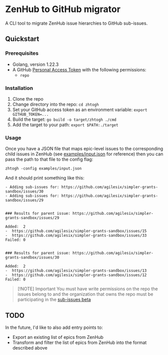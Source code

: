# ZenHub to GitHub migrator

A CLI tool to migrate ZenHub issue hierarchies to GitHub sub-issues.

## Quickstart

### Prerequisites

- Golang, version 1.22.3
- A GitHub [Personal Access Token](https://docs.github.com/en/authentication/keeping-your-account-and-data-secure/managing-your-personal-access-tokens) with the following permissions:
  - `repo`

### Installation

1. Clone the repo
2. Change directory into the repo: `cd zhtogh`
3. Set your GitHub access token as an environment variable: `export GITHUB_TOKEN=...`
4. Build the target: `go build -o target/zhtogh ./cmd`
5. Add the target to your path: `export $PATH:./target`

### Usage

Once you have a JSON file that maps epic-level issues to the corresponding child issues in ZenHub (see [examples/input.json](examples/input.json) for reference) then you can pass the path to that file to the config flag:

```
zhtogh -config examples/input.json
```

And it should print something like this:

```
- Adding sub-issues for: https://github.com/agilesix/simpler-grants-sandbox/issues/30
- Adding sub-issues for: https://github.com/agilesix/simpler-grants-sandbox/issues/29


### Results for parent issue: https://github.com/agilesix/simpler-grants-sandbox/issues/29

Added:	2
-  https://github.com/agilesix/simpler-grants-sandbox/issues/15
-  https://github.com/agilesix/simpler-grants-sandbox/issues/33
Failed:	0


### Results for parent issue: https://github.com/agilesix/simpler-grants-sandbox/issues/30

Added:	2
-  https://github.com/agilesix/simpler-grants-sandbox/issues/13
-  https://github.com/agilesix/simpler-grants-sandbox/issues/12
Failed:	0
```

> [!NOTE] Important
> You must have write permissions on the repo the issues belong to 
> and the organization that owns the repo must be participating in the 
> [sub-issues beta](https://github.com/orgs/community/discussions/131957)

## TODO

In the future, I'd like to also add entry points to:

- Export an existing list of epics from ZenHub
- Transform and filter the list of epics from ZenHub into the format described above
